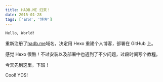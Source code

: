 ```yaml
---
title: HADB.ME 归来！
date: 2015-01-28
tags: ['日记', '博客']
---
```


``` bash
Hello, World!
```

重新注册了[hadb.me](https://hadb.me/)域名，决定用 Hexo 重建个人博客，部署在 GitHub 上。

感觉 Hexo 很酷！不过安装以及部署中也遇到了不少问题，过段时间写个教程。

今天先到这里，下班！

Cool! YDS!
